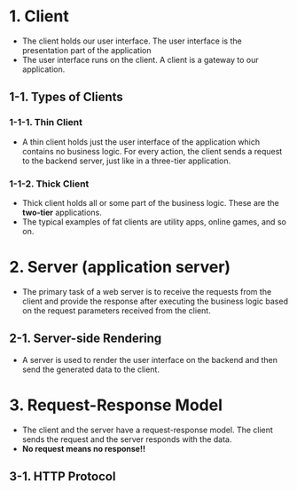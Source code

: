 # 1. Client
- The client holds our user interface. The user interface is the presentation part of the application
- The user interface runs on the client. A client is a gateway to our application.

## 1-1. Types of Clients
### 1-1-1. Thin Client
- A thin client holds just the user interface of the application which contains no business logic. For every action, the client sends a request to the backend server, just like in a three-tier application.
### 1-1-2. Thick Client
- Thick client holds all or some part of the business logic. These are the **two-tier** applications.
- The typical examples of fat clients are utility apps, online games, and so on.

# 2. Server (application server)
- The primary task of a web server is to receive the requests from the client and provide the response after executing the business logic based on the request parameters received from the client.

## 2-1. Server-side Rendering
-  A server is used to render the user interface on the backend and then send the generated data to the client. 

# 3. Request-Response Model
- The client and the server have a request-response model. The client sends the request and the server responds with the data.
- **No request means no response!!**

## 3-1. HTTP Protocol